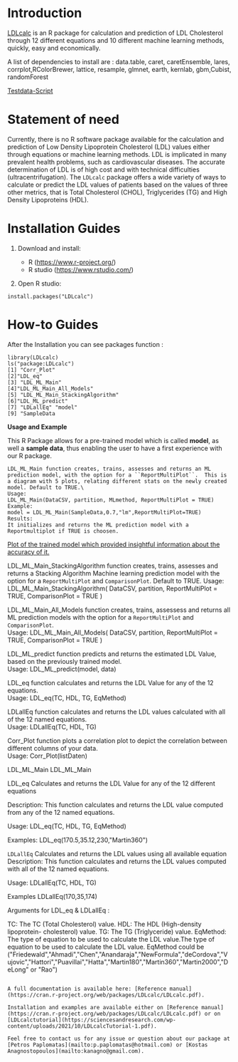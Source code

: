 # Introduction

[LDLcalc](https://cran.r-project.org/web/packages/LDLcalc/index.html) is an R package for calculation and prediction of LDL Cholesterol through 12 different equations and 10 different machine learning methods, quickly, easy and economically.

A list of dependencies to install are : data.table, caret, caretEnsemble, lares, corrplot,RColorBrewer, lattice, resample, glmnet, earth, kernlab, gbm,Cubist, randomForest

[Testdata-Script](https://github.com/PaplomatasP/LDLcalculation/tree/main/LDLcalc/tests)

# Statement of need

Currently, there is no R software package available for the calculation and prediction of Low Density Lipoprotein Cholesterol (LDL) values either through equations or machine learning methods. LDL is implicated in many prevalent health problems, such as cardiovascular diseases. The accurate determination of LDL is of high cost and with technical difficulties (ultracentrifugation). The ``LDLcalc`` package offers a wide variety of ways to calculate or predict the LDL values of patients based on the values of three other metrics, that is Total Cholesterol (CHOL), Triglycerides (TG) and High Density Lipoproteins (HDL).

# Installation Guides

1. Download and install:

    - R (https://www.r-project.org/)
    - R studio (https://www.rstudio.com/)

2. Open R studio:

```
install.packages("LDLcalc")
```
# How-to Guides

After the Installation you can see packages function :
``` 
library(LDLcalc)
ls("package:LDLcalc")
[1] "Corr_Plot" 
[2]"LDL_eq" 
[3] "LDL_ML_Main" 
[4]"LDL_ML_Main_All_Models" 
[5] "LDL_ML_Main_StackingAlgorithm" 
[6]"LDL_ML_predict" 
[7] "LDLallEq" "model" 
[9] "SampleData
```
**Usage and Example**

This R Package allows for a pre-trained model which is called **model**, as well a **sample data**, thus enabling the user to have a first experience with our  R package.
```
LDL_ML_Main function creates, trains, assesses and returns an ML prediction model, with the option for a ``ReportMultiPlot``.  This is a diagram with 5 plots, relating different stats on the newly created model. Default to TRUE.\
Usage:
LDL_ML_Main(DataCSV, partition, MLmethod, ReportMultiPlot = TRUE)
Example:
model = LDL_ML_Main(SampleData,0.7,"lm",ReportMultiPlot=TRUE)
Results:
It initializes and returns the ML prediction model with a Reportmultiplot if TRUE is choosen.
```
[Plot of the trained model which provided insightful information about the accuracy of it.](https://github.com/PaplomatasP/LDLcalc/blob/main/Paper/ModelPlot.png)


LDL_ML_Main_StackingAlgorithm function creates, trains, assesses and returns a Stacking Algorithm Machine learning prediction model with the option for a ``ReportMultiPlot`` and ``ComparisonPlot``. Default to TRUE.
Usage:
LDL_ML_Main_StackingAlgorithm(
DataCSV,
partition,
ReportMultiPlot = TRUE,
ComparisonPlot = TRUE
) 

LDL_ML_Main_All_Models function creates, trains, assessess and returns  all ML prediction models with the option for a ``ReportMultiPlot`` and ``ComparisonPlot``.\
Usage:
LDL_ML_Main_All_Models(
DataCSV,
partition,
ReportMultiPlot = TRUE,
ComparisonPlot = TRUE
)

LDL_ML_predict function predicts and returns the estimated LDL Value, based on the previously trained model.\
Usage:
LDL_ML_predict(model, data)

LDL_eq function calculates and returns the LDL Value for any of the 12 equations.\
Usage:
LDL_eq(TC, HDL, TG, EqMethod)

LDLallEq function calculates and returns the LDL values calculated with all of the 12 named equations.\
Usage:
LDLallEq(TC, HDL, TG)

Corr_Plot function plots a correlation plot to depict the correlation between different columns of your data.\
Usage:
Corr_Plot(listDaten)


LDL_ML_Main LDL_ML_Main

LDL_eq Calculates and returns the LDL Value for any of the 12 different equations

Description:
This function calculates and returns the LDL value computed from any of the 12 named equations.

Usage:
LDL_eq(TC, HDL, TG, EqMethod)

Examples:
LDL_eq(170.5,35.12,230,"Martin360")

``LDLallEq`` Calculates and returns the LDL values using all available equation
Description:
This function calculates and returns the LDL values computed with all of the 12 named equations.

Usage:
LDLallEq(TC, HDL, TG)

Examples
LDLallEq(170,35,174)

Arguments for LDL_eq & LDLallEq  :

TC: The TC (Total Cholesterol) value.
HDL: The HDL (High-density lipoprotein- cholesterol) value.
TG: The TG (Triglyceride) value.
EqMethod: The type of equation to be used to calculate the LDL value.The type of equation to be used to calculate the LDL value. EqMethod could be ("Friedewald","Ahmadi","Chen","Anandaraja","NewFormula","deCordova","Vujovic","Hattori","Puavillai","Hatta","Martin180","Martin360","Martin2000","DeLong" or "Rao")
```

A full documentation is available here: [Reference manual](https://cran.r-project.org/web/packages/LDLcalc/LDLcalc.pdf).

Installation and examples are available either on [Reference manual](https://cran.r-project.org/web/packages/LDLcalc/LDLcalc.pdf) or on [LDLcalctutorial](https://sciencesandresearch.com/wp-content/uploads/2021/10/LDLcalcTutorial-1.pdf).

Feel free to contact us for any issue or question about our package at [Petros Paplomatas](mailto:p.paplomatas@hotmail.com) or [Kostas Anagnostopoulos](mailto:kanagno@gmail.com).
